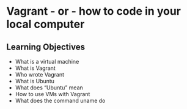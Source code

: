 #  Vagrant - or - how to code in your local computer
## Learning Objectives

* What is a virtual machine
* What is Vagrant
* Who wrote Vagrant
* What is Ubuntu
* What does “Ubuntu” mean
* How to use VMs with Vagrant 
* What does the command uname do
